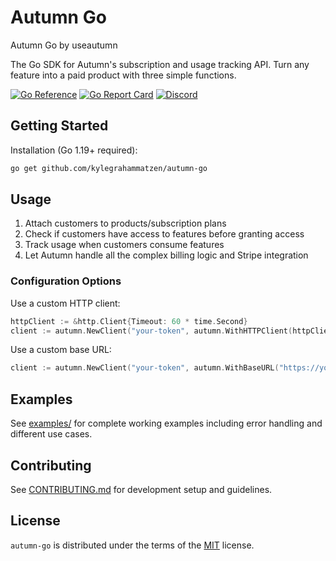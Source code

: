 # Autumn Go

Autumn Go by useautumn

The Go SDK for Autumn's subscription and usage tracking API. Turn any feature into a paid product with three simple functions.

[![Go Reference](https://pkg.go.dev/badge/github.com/kylegrahammatzen/autumn-go.svg)](https://pkg.go.dev/github.com/kylegrahammatzen/autumn-go)
[![Go Report Card](https://goreportcard.com/badge/github.com/kylegrahammatzen/autumn-go)](https://goreportcard.com/report/github.com/kylegrahammatzen/autumn-go)
[![Discord](https://img.shields.io/badge/Join%20Community-5865F2?logo=discord&logoColor=white)](https://discord.gg/53emPtY9tA)

## Getting Started

Installation (Go 1.19+ required):

```bash
go get github.com/kylegrahammatzen/autumn-go
```

## Usage

1. Attach customers to products/subscription plans
2. Check if customers have access to features before granting access
3. Track usage when customers consume features
4. Let Autumn handle all the complex billing logic and Stripe integration

### Configuration Options

Use a custom HTTP client:
```go
httpClient := &http.Client{Timeout: 60 * time.Second}
client := autumn.NewClient("your-token", autumn.WithHTTPClient(httpClient))
```

Use a custom base URL:
```go
client := autumn.NewClient("your-token", autumn.WithBaseURL("https://your-instance.com"))
```

## Examples

See [examples/](examples/) for complete working examples including error handling and different use cases.

## Contributing

See [CONTRIBUTING.md](CONTRIBUTING.md) for development setup and guidelines.

## License

`autumn-go` is distributed under the terms of the [MIT](https://spdx.org/licenses/MIT.html) license.